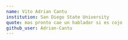 ```yaml
---
name: Vito Adrian Cantu
institution: San Diego State University
quote: mas pronto cae un hablador si es cojo
github_user: Adrian-Cantu
---
```

